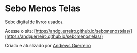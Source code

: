 # Sebo Menos Telas

Sebo digital de livros usados.

Acesse o site: [https://andguerreiro.github.io/sebomenostelas/](https://andguerreiro.github.io/sebomenostelas/)

Criado e atualizado por [Andrews Guerreiro](https://github.com/andguerreiro)
